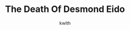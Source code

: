 ---
media: "images/rounds/round_2/death_of_desmond_eido.png"
media_type: image
title: The Death Of Desmond Eido
author: [kwith]
desc: Desmond Eido, an Agitator, dies at the hands of Security and the Captain.
---